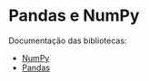 # Pandas e NumPy

Documentação das bibliotecas:

<ul>
  <li><a href="https://numpy.org/doc/stable/user/absolute_beginners.html">NumPy</a></li>
  <li><a href="https://pandas.pydata.org/docs/getting_started/index.html#getting-started">Pandas</a></li>
</ul>
